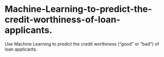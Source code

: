 # Machine-Learning-to-predict-the-credit-worthiness-of-loan-applicants.
Use Machine Learning to predict the credit worthiness (“good” or “bad”) of loan applicants.
